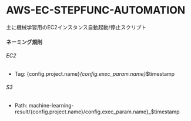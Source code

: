 # AWS-EC-STEPFUNC-AUTOMATION

主に機械学習用のEC2インスタンス自動起動/停止スクリプト

#### ネーミング規則

###### EC2
 - Tag: {config.project.name}_{config.exec_param.name}_$timestamp

###### S3
 - Path: machine-learning-result/{config.project.name}/config.exec_param.name}_$timestamp

